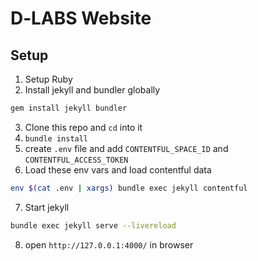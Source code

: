 # D‑LABS Website

## Setup

1. Setup Ruby
2. Install jekyll and bundler globally
  ```bash
  gem install jekyll bundler
  ```
3. Clone this repo and `cd` into it
4. `bundle install`
5. create `.env` file and add `CONTENTFUL_SPACE_ID` and `CONTENTFUL_ACCESS_TOKEN`
6. Load these env vars and load contentful data
  ```bash
  env $(cat .env | xargs) bundle exec jekyll contentful
  ```
7. Start jekyll
  ```bash
  bundle exec jekyll serve --livereload
  ```
8. open `http://127.0.0.1:4000/` in browser
